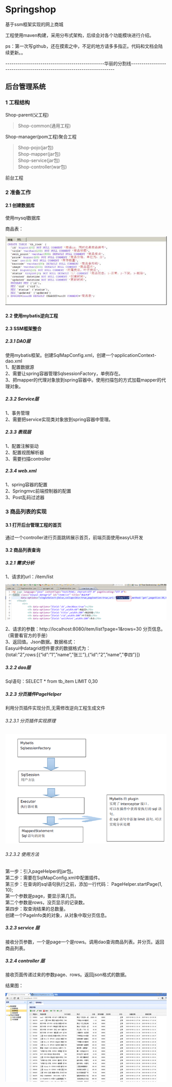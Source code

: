 # Springshop
基于ssm框架实现的网上商城

工程使用maven构建，采用分布式架构，后续会对各个功能模块进行介绍。

ps：第一次写github，还在摸索之中，不足的地方请多多指正。代码和文档会陆续更新。。

------------------------------------------------华丽的分割线----------------------------------------------------------------------

## 后台管理系统

### 1 工程结构

Shop-parent(父工程)
>Shop-common(通用工程)

Shop-manager(pom工程)聚合工程
>Shop-pojo(jar包)<br/>
>Shop-mapper(jar包)<br/>
>Shop-service(jar包)<br/>
>Shop-controller(war包)<br/>

前台工程


### 2 准备工作

#### 2.1 创建数据库
使用mysql数据库<br/>

商品表：

![image](https://github.com/program-bird/Springshop/blob/master/Image/%E5%9B%BE%E7%89%871.jpg)<br/>

#### 2.2 使用mybatis逆向工程

#### 2.3 SSM框架整合

##### 2.3.1 DAO层

使用mybatis框架。创建SqlMapConfig.xml，创建一个applicationContext-dao.xml<br/>
1、配置数据源<br/>
2、需要让spring容器管理SqlsessionFactory，单例存在。<br/>
3、把mapper的代理对象放到spring容器中。使用扫描包的方式加载mapper的代理对象。<br/>

##### 2.3.2 Service层

1、事务管理<br/>
2、需要把service实现类对象放到spring容器中管理。<br/>

##### 2.3.3 表现层

1、配置注解驱动<br/>
2、配置视图解析器<br/>
3、需要扫描controller<br/>

##### 2.3.4 web.xml

1、spring容器的配置<br/>
2、Springmvc前端控制器的配置<br/>
3、Post乱码过滤器<br/>

### 3 商品列表的实现

#### 3.1 打开后台管理工程的首页

通过一个controller进行页面跳转展示首页，前端页面使用easyUI开发<br/>

#### 3.2 商品列表查询

##### 3.2.1 需求分析

1、请求的url：/item/list

![image](https://github.com/program-bird/Springshop/blob/master/Image/%E5%9B%BE%E7%89%872.png)<br/>

2、请求的参数：http://localhost:8080/item/list?page=1&rows=30	分页信息。（需要看官方的手册）<br/>
3、返回值。Json数据。数据格式：<br/>
Easyui中datagrid控件要求的数据格式为：<br/>
{total:”2”,rows:[{“id”:”1”,”name”,”张三”},{“id”:”2”,”name”,”李四”}]}<br/>

##### 3.2.2 dao层

Sql语句：SELECT * from tb_item LIMIT 0,30

##### 3.2.3 分页插件PageHelper

利用分页插件实现分页,无需修改逆向工程生成文件

###### 3.2.3.1 分页插件实现原理

![image](https://github.com/program-bird/Springshop/blob/master/Image/%E5%9B%BE%E7%89%873.png)<br/>

###### 3.2.3.2 使用方法

第一步：引入pageHelper的jar包。</br>
第二步：需要在SqlMapConfig.xml中配置插件。</br>
第三步：在查询的sql语句执行之前，添加一行代码：
PageHelper.startPage(1, 10);</br>
第一个参数是page，要显示第几页。</br>
第二个参数是rows，没页显示的记录数。</br>
第四步：取查询结果的总数量。</br>
创建一个PageInfo类的对象，从对象中取分页信息。</br>

##### 3.2.3 service 层

接收分页参数，一个是page一个是rows。调用dao查询商品列表。并分页。返回商品列表。</br>

##### 3.2.4 controller 层

接收页面传递过来的参数page、rows。返回json格式的数据。</br>

结果图：

![image](https://github.com/program-bird/Springshop/blob/master/Image/%E5%9B%BE%E7%89%874.png)<br/>
